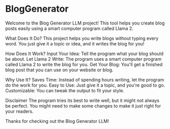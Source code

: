 # BlogGenerator
Welcome to the Blog Generator LLM project! This tool helps you create blog posts easily using a smart computer program called Llama 2.

What Does It Do?
This project helps you write blogs without typing every word. You just give it a topic or idea, and it writes the blog for you!

How Does It Work?
Input Your Idea: Tell the program what your blog should be about.
Let Llama 2 Write: The program uses a smart computer program called Llama 2 to write the blog for you.
Get Your Blog: You'll get a finished blog post that you can use on your website or blog.

Why Use It?
Saves Time: Instead of spending hours writing, let the program do the work for you.
Easy to Use: Just give it a topic, and you're good to go.
Customizable: You can tweak the output to fit your style.

Disclaimer
The program tries its best to write well, but it might not always be perfect. You might need to make some changes to make it just right for your readers.

Thanks for checking out the Blog Generator LLM!
